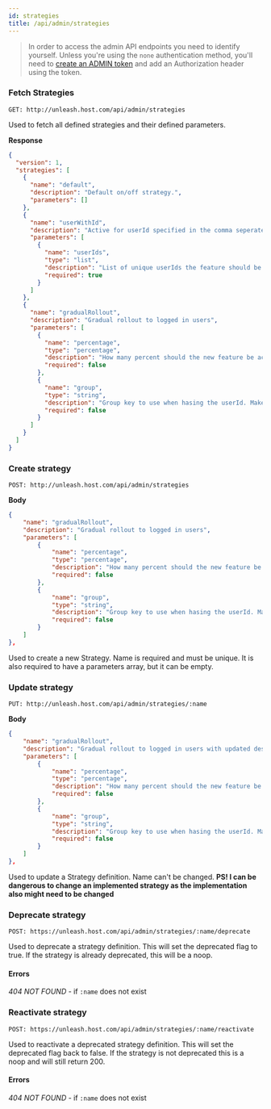 ```yaml
---
id: strategies
title: /api/admin/strategies
---
```


> In order to access the admin API endpoints you need to identify yourself. Unless you're using the `none` authentication method, you'll need to [create an ADMIN token](../../user_guide/api-token) and add an Authorization header using the token.

### Fetch Strategies

`GET: http://unleash.host.com/api/admin/strategies`

Used to fetch all defined strategies and their defined parameters.

**Response**

```json
{
  "version": 1,
  "strategies": [
    {
      "name": "default",
      "description": "Default on/off strategy.",
      "parameters": []
    },
    {
      "name": "userWithId",
      "description": "Active for userId specified in the comma seperated 'userIds' parameter.",
      "parameters": [
        {
          "name": "userIds",
          "type": "list",
          "description": "List of unique userIds the feature should be active for.",
          "required": true
        }
      ]
    },
    {
      "name": "gradualRollout",
      "description": "Gradual rollout to logged in users",
      "parameters": [
        {
          "name": "percentage",
          "type": "percentage",
          "description": "How many percent should the new feature be active for.",
          "required": false
        },
        {
          "name": "group",
          "type": "string",
          "description": "Group key to use when hasing the userId. Makes sure that the same user get different value for different groups",
          "required": false
        }
      ]
    }
  ]
}
```

### Create strategy

`POST: http://unleash.host.com/api/admin/strategies`

**Body**

```json
{
    "name": "gradualRollout",
    "description": "Gradual rollout to logged in users",
    "parameters": [
        {
            "name": "percentage",
            "type": "percentage",
            "description": "How many percent should the new feature be active for.",
            "required": false
        },
        {
            "name": "group",
            "type": "string",
            "description": "Group key to use when hasing the userId. Makes sure that the same user get different value for different groups",
            "required": false
        }
    ]
},
```

Used to create a new Strategy. Name is required and must be unique. It is also required to have a parameters array, but it can be empty.

### Update strategy

`PUT: http://unleash.host.com/api/admin/strategies/:name`

**Body**

```json
{
    "name": "gradualRollout",
    "description": "Gradual rollout to logged in users with updated desc",
    "parameters": [
        {
            "name": "percentage",
            "type": "percentage",
            "description": "How many percent should the new feature be active for.",
            "required": false
        },
        {
            "name": "group",
            "type": "string",
            "description": "Group key to use when hasing the userId. Makes sure that the same user get different value for different groups",
            "required": false
        }
    ]
},
```

Used to update a Strategy definition. Name can't be changed. **PS! I can be dangerous to change an implemented strategy as the implementation also might need to be changed**

### Deprecate strategy

`POST: https://unleash.host.com/api/admin/strategies/:name/deprecate`

Used to deprecate a strategy definition. This will set the deprecated flag to true. If the strategy is already deprecated, this will be a noop.

#### Errors

_404 NOT FOUND_ - if `:name` does not exist

### Reactivate strategy

`POST: https://unleash.host.com/api/admin/strategies/:name/reactivate`

Used to reactivate a deprecated strategy definition. This will set the deprecated flag back to false. If the strategy is not deprecated this is a noop and will still return 200.

#### Errors

_404 NOT FOUND_ - if `:name` does not exist
